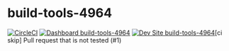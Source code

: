 # build-tools-4964

[![CircleCI](https://circleci.com/gh/pantheon-ci-bot/build-tools-4964.svg?style=shield)](https://circleci.com/gh/pantheon-ci-bot/build-tools-4964)
[![Dashboard build-tools-4964](https://img.shields.io/badge/dashboard-build_tools_4964-yellow.svg)](https://dashboard.pantheon.io/sites/3a5f4416-003e-4179-a79d-3124a4b59b60#dev/code)
[![Dev Site build-tools-4964](https://img.shields.io/badge/site-build_tools_4964-blue.svg)](http://dev-build-tools-4964.pantheonsite.io/)[ci skip] Pull request that is not tested (#1)

